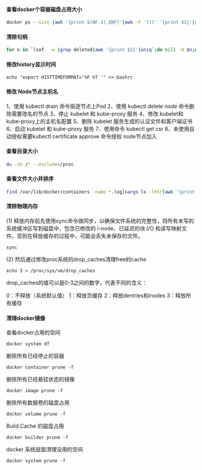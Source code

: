 #### 查看docker个容器磁盘占用大小

```bash
docker ps --size |awk '{print $(NF-3),$NF}'|awk -F '[)]' '{print $1}'|sort -nk2|column -t
```

#### 清除句柄

```bash
for n in `lsof  -w |grep deleted|awk '{print $2}'|uniq`;do kill -9 $n;done
```

#### 修改history显示时间

```
echo "export HISTTIMEFORMAT='%F %T '" >>.bashrc
```

#### 修改 Node节点主机名

1、使用 kubectl drain 命令驱逐节点上Pod
2、使用 kubectl delete node 命令删除需要改名的节点
3、停止 kubelet 和 kube-proxy 服务
4、修改 kubelet和kube-proxy上的主机名配置
5、删除 kubelet 服务生成的认证文件和客户端证书
6、启动 kubelet 和 kube-proxy 服务
7、使用命令 kubectl get csr
8、未使用自动授权需要kubectl certificate approve 命令授权 node节点加入

#### 查看目录大小

```bash
du -sh /* --exclude=/proc
```

#### 查看文件大小并排序

```bash
find /var/lib/docker/containers -name *.log|xargs ls -lhSr|awk '{print $5,$NF}'|grep G
```

#### 清除物理内存

(1) 释放内存前先使用sync命令做同步，以确保文件系统的完整性，将所有未写的系统缓冲区写到磁盘中，包含已修改的 i-node、已延迟的块 I/O 和读写映射文件。否则在释放缓存的过程中，可能会丢失未保存的文件。

```
sync
```

(2) 然后通过修改proc系统的drop_caches清理free的cache

```
echo 3 > /proc/sys/vm/drop_caches
```

drop_caches的值可以是0-3之间的数字，代表不同的含义：

0：不释放（系统默认值）
1：释放页缓存
2：释放dentries和inodes
3：释放所有缓存

#### 清理docker镜像

查看docker占用的空间

```
docker system df
```

删除所有已经停止的容器

```
docker container prune -f
```

删除所有已经悬挂状态的镜像

```
docker image prune -f
```

删除所有数据卷的磁盘占用

```
docker volume prune -f
```

Build Cache 的磁盘占用

```
docker builder prune -f
```

docker 系统层面清理没用的空间

```
docker system prune -f
```


